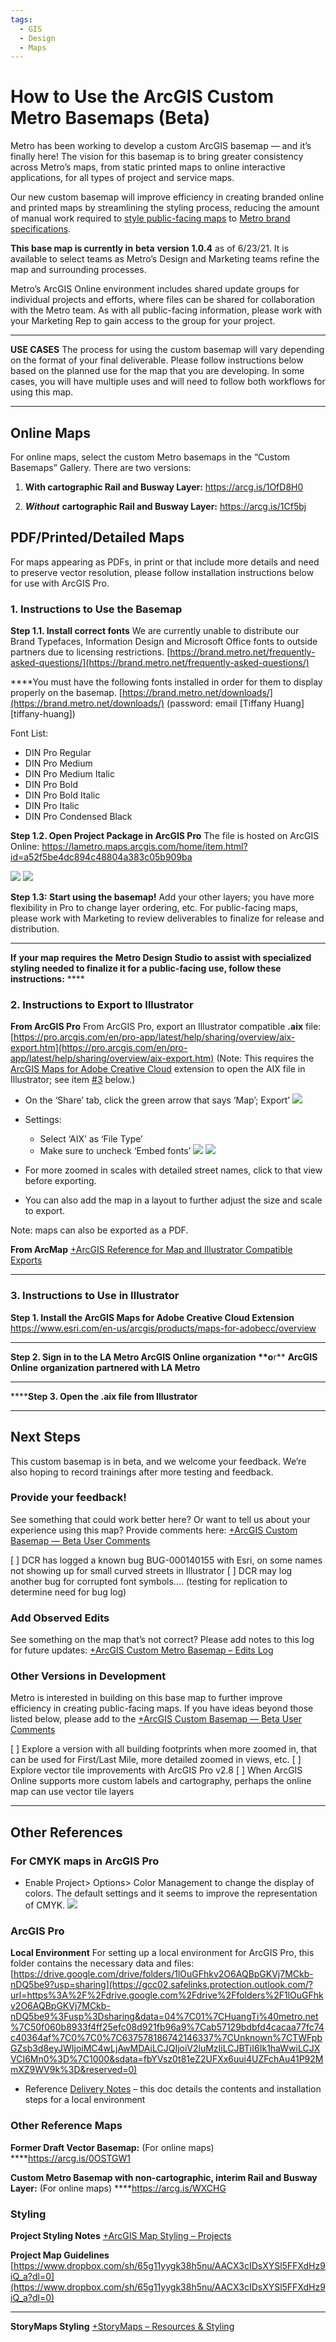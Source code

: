 ```yaml
---
tags:
  - GIS
  - Design
  - Maps
---
```


# How to Use the ArcGIS Custom Metro Basemaps (Beta)

Metro has been working to develop a custom ArcGIS basemap — and it’s finally here! The vision for this basemap is to bring greater consistency across Metro’s maps, from static printed maps to online interactive applications, for all types of project and service maps.

Our new custom basemap will improve efficiency in creating branded online and printed maps by streamlining the styling process, reducing the amount of manual work required to [style public-facing maps](https://www.dropbox.com/s/819q9y3ncffxxkn/21-2363_Project_Map_Style_Sheet_2021_May12.pdf?dl=0) to [Metro brand specifications](http://brand.metro.net).

**This base map is currently in** **beta** **version** **1.0.4** as of 6/23/21. It is available to select teams as Metro’s Design and Marketing teams refine the map and surrounding processes.

Metro’s ArcGIS Online environment includes shared update groups for individual projects and efforts, where files can be shared for collaboration with the Metro team. As with all public-facing information, please work with your Marketing Rep to gain access to the group for your project.

----------

**USE CASES**
The process for using the custom basemap will vary depending on the format of your final deliverable. Please follow instructions below based on the planned use for the map that you are developing. In some cases, you will have multiple uses and will need to follow both workflows for using this map.
****

## Online Maps

For online maps, select the custom Metro basemaps in the “Custom Basemaps” Gallery. There are two versions:

1. **With cartographic Rail and Busway Layer:** https://arcg.is/1OfD8H0

2. ***Without*** **cartographic Rail and Busway Layer:** https://arcg.is/1Cf5bj

## PDF/Printed/Detailed Maps

For maps appearing as PDFs, in print or that include more details and need to preserve vector resolution, please follow installation instructions below for use with ArcGIS Pro.

### 1. Instructions to Use the Basemap

**Step 1.1. Install correct fonts**
We are currently unable to distribute our Brand Typefaces, Information Design and Microsoft Office fonts to outside partners due to licensing restrictions.
[https://brand.metro.net/frequently-asked-questions/](https://brand.metro.net/frequently-asked-questions/)

****You must have the following fonts installed in order for them to display properly on the basemap. [https://brand.metro.net/downloads/](https://brand.metro.net/downloads/) (password: email [Tiffany Huang][tiffany-huang])

Font List:

- DIN Pro Regular
- DIN Pro Medium
- DIN Pro Medium Italic
- DIN Pro Bold
- DIN Pro Bold Italic
- DIN Pro Italic
- DIN Pro Condensed Black

**Step 1.2. Open Project Package in ArcGIS Pro**
The file is hosted on ArcGIS Online:
https://lametro.maps.arcgis.com/home/item.html?id=a52f5be4dc894c48804a383c05b909ba

![](https://paper-attachments.dropbox.com/s_215F0156F7DACE998841D053A078647E235E3C533F0C8A40D4778FD94B2BDD4A_1624040086399_image.png)
![](https://paper-attachments.dropbox.com/s_215F0156F7DACE998841D053A078647E235E3C533F0C8A40D4778FD94B2BDD4A_1624040390123_image.png)

**Step 1.3: Start using the basemap!**
Add your other layers; you have more flexibility in Pro to change layer ordering, etc.
For public-facing maps, please work with Marketing to review deliverables to finalize for release and distribution.

----------

**If** **your map requires** **the** **Metro Design Studio to assist with specialized styling needed to finalize it for a public-facing use, follow these instructions:**  ****

### 2. Instructions to Export to Illustrator

**From ArcGIS Pro**
From ArcGIS Pro, export an Illustrator compatible **.aix** file:
[https://pro.arcgis.com/en/pro-app/latest/help/sharing/overview/aix-export.htm](https://pro.arcgis.com/en/pro-app/latest/help/sharing/overview/aix-export.htm)
(Note: This requires the [ArcGIS Maps for Adobe Creative Cloud](https://links.esri.com/agol-help/m4cc/aix-files) extension to open the AIX file in Illustrator; see item [#3](https://paper.dropbox.com/doc/How-to-Use-the-ArcGIS-Custom-Metro-Basemaps--BM6Zs9F4195Ss6WK~Vcc8Tp1Ag-Be2QZfJXXMcAs7vr3D9IU#:uid=858638540131597640420833&h2=3.-Instructions-to-Use-in-Illu) below.)

- On the ‘Share’ tab, click the green arrow that says ‘Map’; Export’
![](https://paper-attachments.dropbox.com/s_215F0156F7DACE998841D053A078647E235E3C533F0C8A40D4778FD94B2BDD4A_1624046757076_image.png)

- Settings:
  - Select ‘AIX’ as ‘File Type’
  - Make sure to uncheck ‘Embed fonts’
![](https://paper-attachments.dropbox.com/s_215F0156F7DACE998841D053A078647E235E3C533F0C8A40D4778FD94B2BDD4A_1624046790233_image.png)
![](https://paper-attachments.dropbox.com/s_215F0156F7DACE998841D053A078647E235E3C533F0C8A40D4778FD94B2BDD4A_1624062345047_Screen+Shot+2021-06-18+at+5.23.50+PM.png)

- For more zoomed in scales with detailed street names, click to that view before exporting. 
- You can also add the map in a layout to further adjust the size and scale to export.

Note: maps can also be exported as a PDF.

**From ArcMap**
[+ArcGIS Reference for Map and Illustrator Compatible Exports](https://paper.dropbox.com/doc/ArcGIS-Reference-for-Map-and-Illustrator-Compatible-Exports-pQiPdEGc3IZ6veDC5XzYX) 

----------

### 3. Instructions to Use in Illustrator

**Step 1. Install the ArcGIS Maps for Adobe Creative Cloud Extension**
https://www.esri.com/en-us/arcgis/products/maps-for-adobecc/overview
****
******Step 2.** **Sign in to the** **LA Metro ArcGIS Online organization** **o****r** **ArcGIS Online** **organization partnered with LA Metro**
****
******Step 3. Open the .aix file from Illustrator**

----------

## Next Steps

This custom basemap is in beta, and we welcome your feedback. We’re also hoping to record trainings after more testing and feedback.

### Provide your feedback!

See something that could work better here? Or want to tell us about your experience using this map? Provide comments here: [+ArcGIS Custom Basemap — Beta User Comments](https://paper.dropbox.com/doc/ArcGIS-Custom-Basemap-Beta-User-Comments-bGqZEBJDUpehFGonN0h45) 

[ ] DCR has logged a known bug BUG-000140155 with Esri, on some names not showing up for small curved streets in Illustrator
[ ] DCR may log another bug for corrupted font symbols…. (testing for replication to determine need for bug log)

### Add Observed Edits

See something on the map that’s not correct? Please add notes to this log for future updates: [+ArcGIS Custom Metro Basemap – Edits Log](https://paper.dropbox.com/doc/ArcGIS-Custom-Metro-Basemap-Edits-Log-sdMzVAgnRPZd4RZkKrTSD) 

### Other Versions in Development

Metro is interested in building on this base map to further improve efficiency in creating public-facing maps. If you have ideas beyond those listed below, please add to the [+ArcGIS Custom Basemap — Beta User Comments](https://paper.dropbox.com/doc/ArcGIS-Custom-Basemap-Beta-User-Comments-bGqZEBJDUpehFGonN0h45) 

[ ] Explore a version with all building footprints when more zoomed in, that can be used for First/Last Mile, more detailed zoomed in views, etc.
[ ] Explore vector tile improvements with ArcGIS Pro v2.8
[ ] When ArcGIS Online supports more custom labels and cartography, perhaps the online map can use vector tile layers

----------

## Other References

### For CMYK maps in ArcGIS Pro

- Enable Project> Options> Color Management to change the display of colors. The default settings and it seems to improve the representation of CMYK.
![](https://paper-attachments.dropbox.com/s_AEC04767EAD9A01D3D25F2F6D40F733D073A137777BD46ACBF276FCBBF5B6750_1624056266917_color_mgmt.png)

### ArcGIS Pro

**Local Environment**
For setting up a local environment for ArcGIS Pro, this folder contains the necessary data and files: [https://drive.google.com/drive/folders/1lOuGFhkv2O6AQBpGKVj7MCkb-nDQ5be9?usp=sharing](https://gcc02.safelinks.protection.outlook.com/?url=https%3A%2F%2Fdrive.google.com%2Fdrive%2Ffolders%2F1lOuGFhkv2O6AQBpGKVj7MCkb-nDQ5be9%3Fusp%3Dsharing&data=04%7C01%7CHuangTi%40metro.net%7C50f060b8933f4ff25efc08d921fb96a9%7Cab57129bdbfd4cacaa77fc74c40364af%7C0%7C0%7C637578186742146337%7CUnknown%7CTWFpbGZsb3d8eyJWIjoiMC4wLjAwMDAiLCJQIjoiV2luMzIiLCJBTiI6Ik1haWwiLCJXVCI6Mn0%3D%7C1000&sdata=fbYVsz0t81eZ2UFXx6uui4UZFchAu41P92MmXZ9WV9k%3D&reserved=0)

- Reference [Delivery Notes](https://gcc02.safelinks.protection.outlook.com/?url=https%3A%2F%2Fdocs.google.com%2Fdocument%2Fd%2F1juxdNZkkbSfftUJZ1KwIzl6NVkxOnI2x9oT_CqM_HR4%2Fedit%3Fusp%3Dsharing&data=04%7C01%7CHuangTi%40metro.net%7C50f060b8933f4ff25efc08d921fb96a9%7Cab57129bdbfd4cacaa77fc74c40364af%7C0%7C0%7C637578186742156223%7CUnknown%7CTWFpbGZsb3d8eyJWIjoiMC4wLjAwMDAiLCJQIjoiV2luMzIiLCJBTiI6Ik1haWwiLCJXVCI6Mn0%3D%7C1000&sdata=h3J3Iq%2FvbJpVUjzzZ3jagqt3CuGn7wbhQoLVVL5YTFk%3D&reserved=0) – this doc details the contents and installation steps for a local environment

### Other Reference Maps

**Former Draft Vector Basemap:**
(For online maps)
****https://arcg.is/0OSTGW1

**Custom Metro Basemap with non-cartographic, interim Rail and Busway Layer:**
(For online maps)
****https://arcg.is/WXCHG

### Styling

**Project Styling Notes**
[+ArcGIS Map Styling – Projects](https://paper.dropbox.com/doc/ArcGIS-Map-Styling-Projects-kRhsM17SNSh8pduhk1dio) 

**Project Map Guidelines**
[https://www.dropbox.com/sh/65g11yygk38h5nu/AACX3cIDsXYSl5FFXdHz9iQ_a?dl=0](https://www.dropbox.com/sh/65g11yygk38h5nu/AACX3cIDsXYSl5FFXdHz9iQ_a?dl=0)
****
**StoryMaps Styling**
[+StoryMaps – Resources & Styling](https://paper.dropbox.com/doc/StoryMaps-Resources-Styling-mMqPVIz3dFySjNH7pd0R3) 
